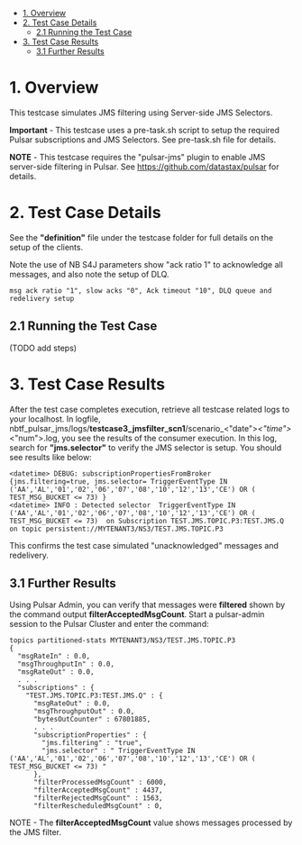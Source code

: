 
- [1. Overview](#1-overview)
- [2. Test Case Details](#2-test-case-details)
  - [2.1 Running the Test Case](#21-running-the-test-case)
- [3. Test Case Results](#3-test-case-results)
  - [3.1 Further Results](#31-further-results)
# 1. Overview
This testcase simulates JMS filtering using Server-side JMS Selectors.  

**Important** - This testcase uses a pre-task.sh script to setup the required Pulsar subscriptions and JMS Selectors. See pre-task.sh file for details.

**NOTE** - This testcase requires the "pulsar-jms" plugin to enable JMS server-side filtering in Pulsar. See https://github.com/datastax/pulsar for details.

# 2. Test Case Details
See the **"definition"** file under the testcase folder for full details on the setup of the clients.

Note the use of NB S4J parameters show "ack ratio 1" to acknowledge all messages, and also note the setup of DLQ.
```
msg ack ratio "1", slow acks "0", Ack timeout "10", DLQ queue and redelivery setup
```
## 2.1 Running the Test Case

(TODO add steps)

# 3. Test Case Results
After the test case completes execution, retrieve all testcase related logs to your localhost.  In logfile, nbtf_pulsar_jms/logs/**testcase3_jmsfilter_scn1**/scenario_<"date">_<"time">_<"num">.log, you see the results of the consumer execution.  In this log, search for **"jms.selector"** to verify the JMS selector is setup.  You should see results like below:
```
<datetime> DEBUG: subscriptionPropertiesFromBroker {jms.filtering=true, jms.selector= TriggerEventType IN ('AA','AL','01','02','06','07','08','10','12','13','CE') OR ( TEST_MSG_BUCKET <= 73) }
<datetime> INFO : Detected selector  TriggerEventType IN ('AA','AL','01','02','06','07','08','10','12','13','CE') OR ( TEST_MSG_BUCKET <= 73)  on Subscription TEST.JMS.TOPIC.P3:TEST.JMS.Q on topic persistent://MYTENANT3/NS3/TEST.JMS.TOPIC.P3
```
This confirms the test case simulated "unacknowledged" messages and redelivery.
## 3.1 Further Results
Using Pulsar Admin, you can verify that messages were **filtered** shown by the command output **filterAcceptedMsgCount**.  Start a pulsar-admin session to the Pulsar Cluster and enter the command:
```
topics partitioned-stats MYTENANT3/NS3/TEST.JMS.TOPIC.P3
{
  "msgRateIn" : 0.0,
  "msgThroughputIn" : 0.0,
  "msgRateOut" : 0.0,
  . . .
  "subscriptions" : {
    "TEST.JMS.TOPIC.P3:TEST.JMS.Q" : {
      "msgRateOut" : 0.0,
      "msgThroughputOut" : 0.0,
      "bytesOutCounter" : 67801885,
      . . .
      "subscriptionProperties" : {
        "jms.filtering" : "true",
        "jms.selector" : " TriggerEventType IN ('AA','AL','01','02','06','07','08','10','12','13','CE') OR ( TEST_MSG_BUCKET <= 73) "
      },
      "filterProcessedMsgCount" : 6000,
      "filterAcceptedMsgCount" : 4437,
      "filterRejectedMsgCount" : 1563,
      "filterRescheduledMsgCount" : 0,      
```
NOTE - The **filterAcceptedMsgCount** value shows messages processed by the JMS filter.
